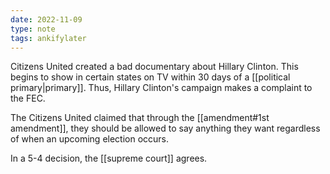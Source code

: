 ```yaml
---
date: 2022-11-09
type: note
tags: ankifylater
---
```


Citizens United created a bad documentary about Hillary Clinton. This begins to show in certain states on TV within 30 days of a [[political primary|primary]]. Thus, Hillary Clinton's campaign makes a complaint to the FEC.

The Citizens United claimed that through the [[amendment#1st amendment]], they should be allowed to say anything they want regardless of when an upcoming election occurs.

In a 5-4 decision, the [[supreme court]] agrees.

